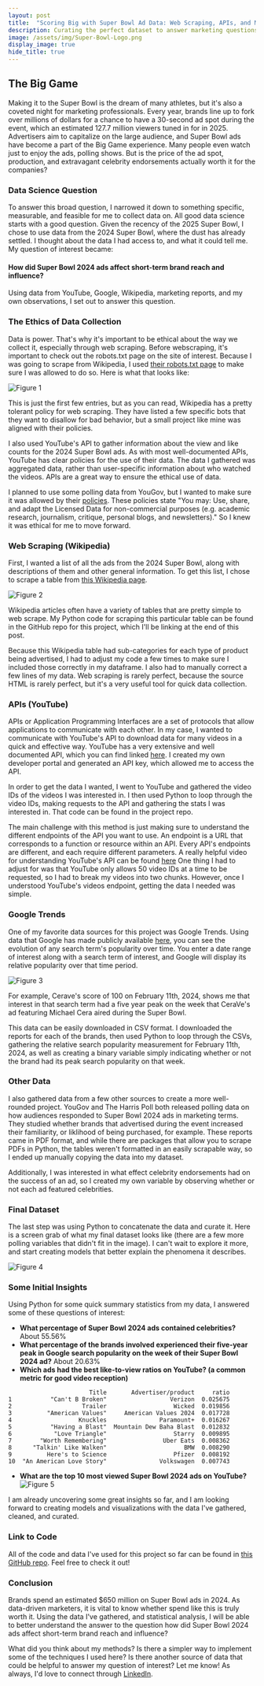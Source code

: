 ```yaml
---
layout: post
title:  "Scoring Big with Super Bowl Ad Data: Web Scraping, APIs, and More!"
description: Curating the perfect dataset to answer marketing questions doesn't have to be complicated. In this post, I'll let you in on the techniques I used to create my Super Bowl Ad dataset.
image: /assets/img/Super-Bowl-Logo.png
display_image: true
hide_title: true
---
```

## The Big Game

Making it to the Super Bowl is the dream of many athletes, but it's also a coveted night for marketing professionals. Every year, brands line up to fork over millions of dollars for a chance to have a 30-second ad spot during the event, which an estimated 127.7 million viewers tuned in for in 2025. Advertisers aim to capitalize on the large audience, and Super Bowl ads have become a part of the Big Game experience. Many people even watch just to enjoy the ads, polling shows. But is the price of the ad spot, production, and extravagant celebrity endorsements actually worth it for the companies?

### Data Science Question

To answer this broad question, I narrowed it down to something specific, measurable, and feasible for me to collect data on. All good data science starts with a good question. Given the recency of the 2025 Super Bowl, I chose to use data from the 2024 Super Bowl, where the dust has already settled. I thought about the data I had access to, and what it could tell me. My question of interest became:

#### How did Super Bowl 2024 ads affect short-term brand reach and influence?

Using data from YouTube, Google, Wikipedia, marketing reports, and my own observations, I set out to answer this question.

### The Ethics of Data Collection

Data is power. That's why it's important to be ethical about the way we collect it, especially through web scraping. Before webscraping, it's important to check out the robots.txt page on the site of interest. Because I was going to scrape from Wikipedia, I used [their robots.txt page](https://en.wikipedia.org/robots.txt) to make sure I was allowed to do so. Here is what that looks like:

![Figure 1](https://sofiadscribner.github.io/insights-unlocked-blog/assets/img/robots.png)

This is just the first few entries, but as you can read, Wikipedia has a pretty tolerant policy for web scraping. They have listed a few specific bots that they want to disallow for bad behavior, but a small project like mine was aligned with their policies.

I also used YouTube's API to gather information about the view and like counts for the 2024 Super Bowl ads. As with most well-documented APIs, YouTube has clear policies for the use of their data. The data I gathered was aggregated data, rather than user-specific information about who watched the videos. APIs are a great way to ensure the ethical use of data.

I planned to use some polling data from YouGov, but I wanted to make sure it was allowed by their [policies](https://business.yougov.com/public-data-license). These policies state "You may: Use, share, and adapt the Licensed Data for non-commercial purposes (e.g. academic research, journalism, critique, personal blogs, and newsletters)." So I knew it was ethical for me to move forward.

### Web Scraping (Wikipedia)

First, I wanted a list of all the ads from the 2024 Super Bowl, along with descriptions of them and other general information. To get this list, I chose to scrape a table from [this Wikipedia page](https://en.wikipedia.org/wiki/List_of_Super_Bowl_commercials). 

![Figure 2](https://sofiadscribner.github.io/insights-unlocked-blog/assets/img/wikipedia.png)

Wikipedia articles often have a variety of tables that are pretty simple to web scrape. My Python code for scraping this particular table can be found in the GitHub repo for this project, which I'll be linking at the end of this post. 

Because this Wikipedia table had sub-categories for each type of product being advertised, I had to adjust my code a few times to make sure I included those correctly in my dataframe. I also had to manually correct a few lines of my data. Web scraping is rarely perfect, because the source HTML is rarely perfect, but it's a very useful tool for quick data collection.

### APIs (YouTube)

APIs or Application Programming Interfaces are a set of protocols that allow applications to communicate with each other. In my case, I wanted to communicate with YouTube's API to download data for many videos in a quick and effective way. YouTube has a very extensive and well documented API, which you can find linked [here](https://developers.google.com/youtube/v3/docs/). I created my own developer portal and generated an API key, which allowed me to access the API.

In order to get the data I wanted, I went to YouTube and gathered the video IDs of the videos I was interested in. I then used Python to loop through the video IDs, making requests to the API and gathering the stats I was interested in. That code can be found in the project repo.

The main challenge with this method is just making sure to understand the different endpoints of the API you want to use. An endpoint is a URL that corresponds to a function or resource within an API. Every API's endpoints are different, and each require different parameters. A really helpful video for understanding YouTube's API can be found [here](https://youtu.be/D56_Cx36oGY?si=em14cpnwbhVNsQjj) One thing I had to adjust for was that YouTube only allows 50 video IDs at a time to be requested, so I had to break my videos into two chunks. However, once I understood YouTube's videos endpoint, getting the data I needed was simple.

### Google Trends

One of my favorite data sources for this project was Google Trends. Using data that Google has made publicly available [here](https://trends.google.com/trends/), you can see the evolution of any search term's popularity over time. You enter a date range of interest along with a search term of interest, and Google will display its relative popularity over that time period.

![Figure 3](https://sofiadscribner.github.io/insights-unlocked-blog/assets/img/google.png)

For example, Cerave's score of 100 on February 11th, 2024, shows me that interest in that search term had a five year peak on the week that CeraVe's ad featuring Michael Cera aired during the Super Bowl.

This data can be easily downloaded in CSV format. I downloaded the reports for each of the brands, then used Python to loop through the CSVs, gathering the relative search popularity measurement for February 11th, 2024, as well as creating a binary variable simply indicating whether or not the brand had its peak search popularity on that week.

### Other Data

I also gathered data from a few other sources to create a more well-rounded project. YouGov and The Harris Poll both released polling data on how audiences responded to Super Bowl 2024 ads in marketing terms. They studied whether brands that advertised during the event increased their familiarity, or liklihood of being purchased, for example. These reports came in PDF format, and while there are packages that allow you to scrape PDFs in Python, the tables weren't formatted in an easily scrapable way, so I ended up manually copying the data into my dataset. 
 
Additionally, I was interested in what effect celebrity endorsements had on the success of an ad, so I created my own variable by observing whether or not each ad featured celebrities.

### Final Dataset

The last step was using Python to concatenate the data and curate it. Here is a screen grab of what my final dataset looks like (there are a few more polling variables that didn't fit in the image). I can't wait to explore it more, and start creating models that better explain the phenomena it describes.

![Figure 4](https://sofiadscribner.github.io/insights-unlocked-blog/assets/img/df.png)

### Some Initial Insights

Using Python for some quick summary statistics from my data, I answered some of these questions of interest:

- **What percentage of Super Bowl 2024 ads contained celebrities?** About 55.56%
- **What percentage of the brands involved experienced their five-year peak in Google search popularity on the week of their Super Bowl 2024 ad?** About 20.63%
- **Which ads had the best like-to-view ratios on YouTube? (a common metric for good video reception)**
```
                       Title       Advertiser/product     ratio
1           "Can't B Broken"                  Verizon  0.025675
2                    Trailer                   Wicked  0.019856
3          "American Values"     American Values 2024  0.017728
4                   Knuckles               Paramount+  0.016267
5           "Having a Blast"  Mountain Dew Baha Blast  0.012832
6            "Love Triangle"                   Starry  0.009895
7        "Worth Remembering"                Uber Eats  0.008362
8      "Talkin' Like Walken"                      BMW  0.008290
9          Here's to Science                   Pfizer  0.008192
10  "An American Love Story"               Volkswagen  0.007743
```
- **What are the top 10 most viewed Super Bowl 2024 ads on YouTube?**
![Figure 5](https://sofiadscribner.github.io/insights-unlocked-blog/assets/img/youtube_top_ten.png)

I am already uncovering some great insights so far, and I am looking forward to creating models and visualizations with the data I've gathered, cleaned, and curated.

### Link to Code

All of the code and data I've used for this project so far can be found in [this GitHub repo](https://github.com/sofiadscribner/Super_Bowl_Project). Feel free to check it out!

### Conclusion

Brands spend an estimated $650 million on Super Bowl ads in 2024. As data-driven marketers, it is vital to know whether spend like this is truly worth it. Using the data I've gathered, and statistical analysis, I will be able to better understand the answer to the question how did Super Bowl 2024 ads affect short-term brand reach and influence?

What did you think about my methods? Is there a simpler way to implement some of the techniques I used here? Is there another source of data that could be helpful to answer my question of interest? Let me know! As always, I'd love to connect through [LinkedIn](https://www.linkedin.com/in/sofia-scribner/).